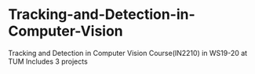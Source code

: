 # Tracking-and-Detection-in-Computer-Vision
Tracking and Detection in Computer Vision Course(IN2210) in WS19-20 at TUM
Includes 3 projects